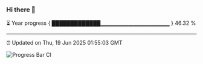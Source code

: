 ### Hi there 👋

⏳ Year progress { █████████████▁▁▁▁▁▁▁▁▁▁▁▁▁▁▁▁▁ } 46.32 %

---

⏰ Updated on Thu, 19 Jun 2025 01:55:03 GMT

![Progress Bar CI](https://github.com/liununu/liununu/workflows/Progress%20Bar%20CI/badge.svg)
